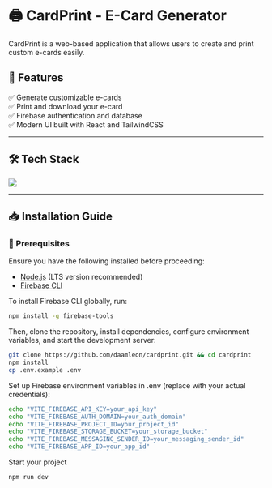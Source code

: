 # 🖨️ CardPrint - E-Card Generator

CardPrint is a web-based application that allows users to create and print custom e-cards easily.  

## 📌 Features  
✅ Generate customizable e-cards  
✅ Print and download your e-card  
✅ Firebase authentication and database  
✅ Modern UI built with React and TailwindCSS  

---

## 🛠️ Tech Stack  

<p align="left">
  <img src="https://skillicons.dev/icons?i=js,ts,react,vite,tailwind,firebase,git" />
</p>

---

## 📥 Installation Guide  

### 🔹 Prerequisites  
Ensure you have the following installed before proceeding:  

- [Node.js](https://nodejs.org/) (LTS version recommended)  
- [Firebase CLI](https://firebase.google.com/docs/cli)  

To install Firebase CLI globally, run:  
```bash
npm install -g firebase-tools
```

Then, clone the repository, install dependencies, configure environment variables, and start the development server:
```bash
git clone https://github.com/daamleon/cardprint.git && cd cardprint
npm install
cp .env.example .env
```

Set up Firebase environment variables in .env (replace with your actual credentials):
```bash
echo "VITE_FIREBASE_API_KEY=your_api_key"
echo "VITE_FIREBASE_AUTH_DOMAIN=your_auth_domain"
echo "VITE_FIREBASE_PROJECT_ID=your_project_id"
echo "VITE_FIREBASE_STORAGE_BUCKET=your_storage_bucket"
echo "VITE_FIREBASE_MESSAGING_SENDER_ID=your_messaging_sender_id"
echo "VITE_FIREBASE_APP_ID=your_app_id"
```

Start your project
```bash
npm run dev
```
